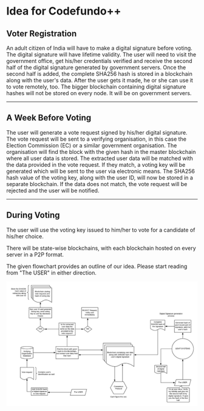 # Idea for Codefundo++

## Voter Registration

An adult citizen of India will have to make a digital signature before voting. The digital signature will have lifetime validity. The user will need to visit the government office, get his/her credentials verified and receive the second half of the digital signature generated by government servers. Once the second half is added, the complete SHA256 hash is stored in a blockchain along with the user's data. After the user gets it made, he or she can use it to vote remotely, too. The bigger blockchain containing digital signature hashes will not be stored on every node. It will be on government servers. 

___
## A Week Before Voting

The user will generate a vote request signed by his/her digital signature. The vote request will be sent to a verifying organisation, in this case the Election Commission (EC) or a similar government organisation. The organisation will find the block with the given hash in the master blockchain where all user data is stored. The extracted user data will be matched with the data provided in the vote request. If they match, a voting key will be generated which will be sent to the user via electronic means. The SHA256 hash value of the voting key, along with the user ID, will now be stored in a separate blockchain. If the data does not match, the vote request will be rejected and the user will be notified.

___
## During Voting

The user will use the voting key issued to him/her to vote for a candidate of his/her choice.


There will be state-wise blockchains, with each blockchain hosted on every server in a P2P format.









The given flowchart provides an outline of our idea. Please start reading from "The USER" in either direction.

![flowchart](https://raw.githubusercontent.com/dush-t/blockchain-voting/master/flowchart.jpeg?token=AKJFV2ITYPMXVGTSPK4APPK5HXDSY) 
